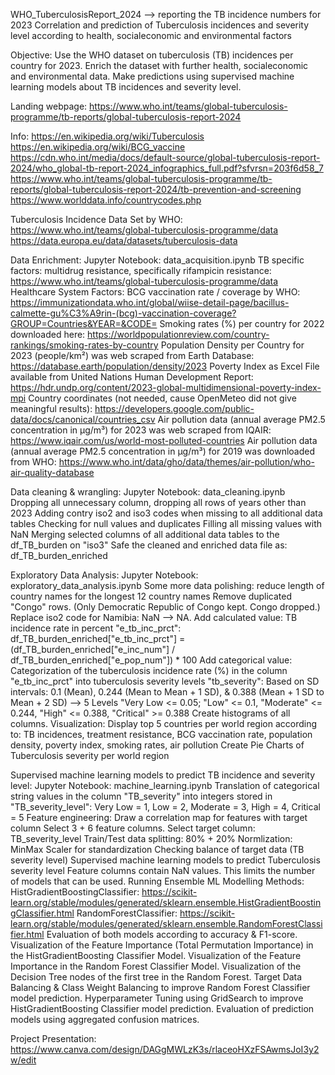 WHO_TuberculosisReport_2024 --> reporting the TB incidence numbers for 2023
Correlation and prediction of Tuberculosis incidences and severity level according to health, socialeconomic and environmental factors

Objective:
Use the WHO dataset on tuberculosis (TB) incidences per country for 2023.
Enrich the dataset with further health, socialeconomic and environmental data.
Make predictions using supervised machine learning models about TB incidences and severity level.

Landing webpage:
https://www.who.int/teams/global-tuberculosis-programme/tb-reports/global-tuberculosis-report-2024

Info:
https://en.wikipedia.org/wiki/Tuberculosis 
https://en.wikipedia.org/wiki/BCG_vaccine 
https://cdn.who.int/media/docs/default-source/global-tuberculosis-report-2024/who_global-tb-report-2024_infographics_full.pdf?sfvrsn=203f6d58_7
https://www.who.int/teams/global-tuberculosis-programme/tb-reports/global-tuberculosis-report-2024/tb-prevention-and-screening
https://www.worlddata.info/countrycodes.php

Tuberculosis Incidence Data Set by WHO:
https://www.who.int/teams/global-tuberculosis-programme/data
https://data.europa.eu/data/datasets/tuberculosis-data

Data Enrichment:
Jupyter Notebook: data_acquisition.ipynb
TB specific factors: multidrug resistance, specifically rifampicin resistance:
https://www.who.int/teams/global-tuberculosis-programme/data 
Healthcare System Factors:
BCG vaccination rate / coverage by WHO:
https://immunizationdata.who.int/global/wiise-detail-page/bacillus-calmette-gu%C3%A9rin-(bcg)-vaccination-coverage?GROUP=Countries&YEAR=&CODE= 
Smoking rates (%) per country for 2022 downloaded here:
https://worldpopulationreview.com/country-rankings/smoking-rates-by-country 
Population Density per Country for 2023 (people/km²) was web scraped from Earth Database:
https://database.earth/population/density/2023 
Poverty Index as Excel File available from United Nations Human Development Report:
https://hdr.undp.org/content/2023-global-multidimensional-poverty-index-mpi 
Country coordinates (not needed, cause OpenMeteo did not give meaningful results):
https://developers.google.com/public-data/docs/canonical/countries_csv
Air pollution data (annual average PM2.5 concentration in μg/m³) for 2023 was web scraped from IQAIR:
https://www.iqair.com/us/world-most-polluted-countries 
Air pollution data (annual average PM2.5 concentration in μg/m³) for 2019 was downloaded from WHO:
https://www.who.int/data/gho/data/themes/air-pollution/who-air-quality-database

Data cleaning & wrangling:
Jupyter Notebook: data_cleaning.ipynb
Dropping all unnecessary column, dropping all rows of years other than 2023
Adding contry iso2 and iso3 codes when missing to all additional data tables
Checking for null values and duplicates 
Filling all missing values with NaN 
Merging selected columns of all additional data tables to the df_TB_burden on "iso3"
Safe the cleaned and enriched data file as: df_TB_burden_enriched

Exploratory Data Analysis:
Jupyter Notebook: exploratory_data_analysis.ipynb
Some more data polishing: reduce length of country names for the longest 12 country names
Remove duplicated "Congo" rows. (Only Democratic Republic of Congo kept. Congo dropped.)
Replace iso2 code for Namibia: NaN --> NA.
Add calculated value: TB incidence rate in percent "e_tb_inc_prct":
df_TB_burden_enriched["e_tb_inc_prct"] = (df_TB_burden_enriched["e_inc_num"] / df_TB_burden_enriched["e_pop_num"]) * 100
Add categorical value: Categorization of the tuberculosis incidence rate (%)
in the column "e_tb_inc_prct" into tuberculosis severity levels "tb_severity":
Based on SD intervals: 0.1 (Mean), 0.244 (Mean to Mean + 1 SD), & 0.388 (Mean + 1 SD to Mean + 2 SD) --> 5 Levels
"Very Low <= 0.05; "Low" <= 0.1, "Moderate" <= 0.244, "High" <= 0.388, "Critical" >= 0.388
Create histograms of all columns.
Visualization: Display top 5 countries per world region according to: 
TB incidences, treatment resistance, BCG vaccination rate, population density, poverty index, smoking rates, air pollution
Create Pie Charts of Tuberculosis severity per world region

Supervised machine learning models to predict TB incidence and severity level:
Jupyter Notebook: machine_learning.ipynb
Translation of categorical string values in the column "TB_severity" into integers stored in "TB_severity_level":
Very Low = 1, Low = 2, Moderate = 3, High = 4, Critical = 5
Feature engineering: Draw a correlation map for features with target column
Select 3 + 6 feature columns.
Select target column: TB_severity_level 
Train/Test data splitting: 80% + 20%
Normlization: MinMax Scaler for standardization
Checking balance of target data (TB severity level)
Supervised machine learning models to predict Tuberculosis severity level
Feature columns contain NaN values. This limits the number of models that can be used.
Running Ensemble ML Modelling Methods: 
HistGradientBoostingClassifier: https://scikit-learn.org/stable/modules/generated/sklearn.ensemble.HistGradientBoostingClassifier.html
RandomForestClassifier: https://scikit-learn.org/stable/modules/generated/sklearn.ensemble.RandomForestClassifier.html
Evaluation of both models according to accuracy & F1-score.
Visualization of the Feature Importance (Total Permutation Importance) in the HistGradientBoosting Classifier Model.
Visualization of the Feature Importance in the Random Forest Classifier Model.
Visualization of the Decision Tree nodes of the first tree in the Random Forest.
Target Data Balancing & Class Weight Balancing to improve Random Forest Classifier model prediction.
Hyperparameter Tuning using GridSearch to improve HistGradientBoosting Classifier model prediction.
Evaluation of prediction models using aggregated confusion matrices.




Project Presentation:
https://www.canva.com/design/DAGgMWLzK3s/rlaceoHXzFSAwmsJoI3y2w/edit 

